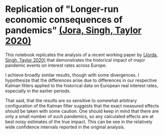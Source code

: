 # Replication of "Longer-run economic consequences of pandemics" [(Jora, Singh, Taylor 2020)](https://www.frbsf.org/economic-research/publications/working-papers/2020/09/)

This notebook replicates the analysis of a recent working paper by [(Jorda, Singh, Taylor 2020)](https://www.frbsf.org/economic-research/publications/working-papers/2020/09/) that demonstrates the historical impact of major pandemic events on interest rates across Europe.

I achieve broadly similar results, though with some divergences. I hypothesize that the differences arise due to differences in our respective Kalman filters applied to the historical data on European real interest rates, especially in the earlier periods.

That said, that the results are so sensitive to somewhat arbitrary configuration of the Kalman filter suggests that the exact measured effects should be taken with some caution. One should keep in mind that there are only a small number of such pandemics, so any calculated effects are at best noisy estimates of the true impact. This can be see in the relatively wide confidence intervals reported in the original analysis.